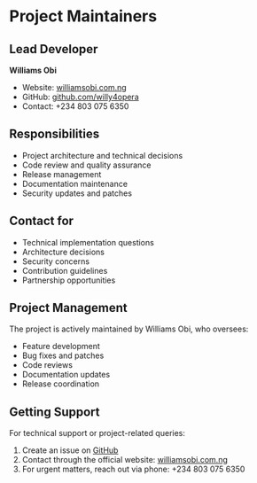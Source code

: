 # Project Maintainers

## Lead Developer

**Williams Obi**
- Website: [williamsobi.com.ng](https://williamsobi.com.ng)
- GitHub: [github.com/willy4opera](https://git.com/willy4opera)
- Contact: +234 803 075 6350

## Responsibilities
- Project architecture and technical decisions
- Code review and quality assurance
- Release management
- Documentation maintenance
- Security updates and patches

## Contact for
- Technical implementation questions
- Architecture decisions
- Security concerns
- Contribution guidelines
- Partnership opportunities

## Project Management
The project is actively maintained by Williams Obi, who oversees:
- Feature development
- Bug fixes and patches
- Code reviews
- Documentation updates
- Release coordination

## Getting Support
For technical support or project-related queries:
1. Create an issue on [GitHub](https://git.com/willy4opera)
2. Contact through the official website: [williamsobi.com.ng](https://williamsobi.com.ng)
3. For urgent matters, reach out via phone: +234 803 075 6350

